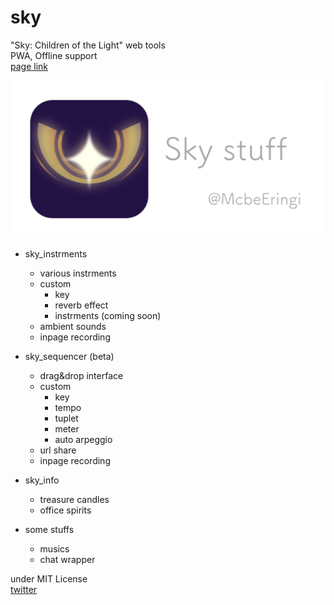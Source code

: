 # sky
"Sky: Children of the Light" web tools  
PWA, Offline support  
[page link](https://mcbeeringi.github.io/sky)  

![img](img/teaser.png)  
- sky_instrments
	- various instrments
	- custom
		- key
		- reverb effect
		- instrments (coming soon)
	- ambient sounds
	- inpage recording

- sky_sequencer (beta)
	- drag&drop interface
	- custom
		- key
		- tempo
		- tuplet
		- meter
		- auto arpeggio
	- url share
	- inpage recording

- sky_info
	- treasure candles
	- office spirits

- some stuffs
	- musics
	- chat wrapper

under MIT License  
[twitter](https://twitter.com/mcbeeringi)  

